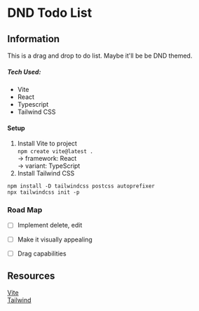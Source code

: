 # DND Todo List

## Information
This is a drag and drop to do list. Maybe it'll be be DND themed.
  ##### Tech Used:
- Vite
- React
- Typescript
- Tailwind CSS

#### Setup
1. Install Vite to project <br>
`npm create vite@latest .`<br>
-> framework: React<br>
-> variant: TypeScript
2. Install Tailwind CSS
```
npm install -D tailwindcss postcss autoprefixer
npx tailwindcss init -p
```


### Road Map
- [ ] Implement delete, edit
- [ ] Make it visually appealing
- [ ] Drag capabilities



## Resources
[Vite](https://vitejs.dev/)<br>
[Tailwind](https://tailwindcss.com/)